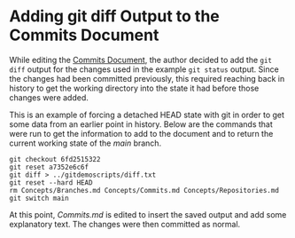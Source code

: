 # Adding git diff Output to the Commits Document #

While editing the [Commits Document](../Concepts/Commits.md), the
author decided to add the `git diff` output for the changes used in
the example `git status` output.  Since the changes had been committed
previously, this required reaching back in history to get the working
directory into the state it had before those changes were added.

This is an example of forcing a detached HEAD state with git in order
to get some data from an earlier point in history.  Below are the
commands that were run to get the information to add to the document
and to return the current working state of the *main* branch.

    git checkout 6fd2515322
    git reset a7352e6c6f
    git diff > ../gitdemoscripts/diff.txt
    git reset --hard HEAD
    rm Concepts/Branches.md Concepts/Commits.md Concepts/Repositories.md
    git switch main

At this point, *Commits.md* is edited to insert the saved output and
add some explanatory text.  The changes were then committed as normal.
